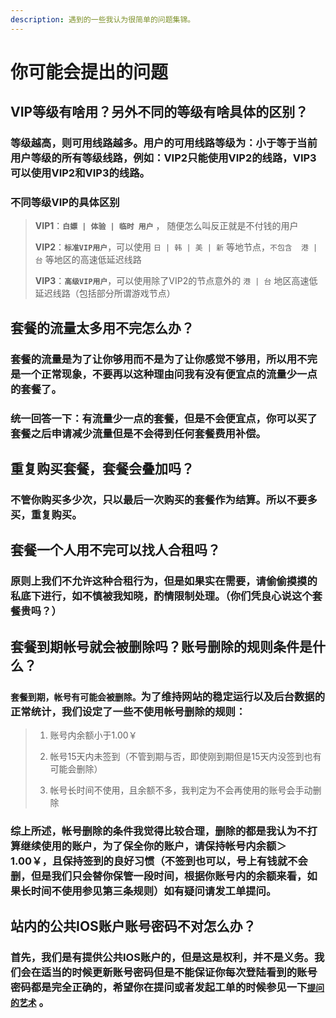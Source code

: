 ```yaml
---
description: 遇到的一些我认为很简单的问题集锦。
---
```


# 你可能会提出的问题

## VIP等级有啥用？另外不同的等级有啥具体的区别？

### 等级越高，则可用线路越多。用户的可用线路等级为：小于等于当前用户等级的所有等级线路，例如：VIP2只能使用VIP2的线路，VIP3可以使用VIP2和VIP3的线路。

### 不同等级VIP的具体区别

> **VIP1**：**`白嫖 | 体验 | 临时 用户`** ， 随便怎么叫反正就是不付钱的用户
>
> **VIP2**：**`标准VIP用户`**，可以使用 `日 | 韩 | 美 | 新` 等地节点，`不包含  港 | 台` 等地区的高速低延迟线路
>
> **VIP3**：**`高级VIP用户`**，可以使用除了VIP2的节点意外的 `港 | 台` 地区高速低延迟线路（包括部分所谓游戏节点）

## 套餐的流量太多用不完怎么办？

### 套餐的流量是为了让你够用而不是为了让你感觉不够用，所以用不完是一个正常现象，不要再以这种理由问我有没有便宜点的流量少一点的套餐了。

### 统一回答一下：有流量少一点的套餐，但是不会便宜点，你可以买了套餐之后申请减少流量但是不会得到任何套餐费用补偿。

## 重复购买套餐，套餐会叠加吗？

### 不管你购买多少次，只以最后一次购买的套餐作为结算。所以不要多买，重复购买。

## 套餐一个人用不完可以找人合租吗？

### 原则上我们不允许这种合租行为，但是如果实在需要，请偷偷摸摸的私底下进行，如不慎被我知晓，酌情限制处理。（你们凭良心说这个套餐贵吗？）

## 套餐到期帐号就会被删除吗？账号删除的规则条件是什么？

### `套餐到期，帐号有可能会被删除。`为了维持网站的稳定运行以及后台数据的正常统计，我们设定了一些不使用帐号删除的规则：

> 1. 账号内余额小于1.00￥
>
> 2. 帐号15天内未签到（不管到期与否，即使刚到期但是15天内没签到也有可能会删除）
>
> 3. 帐号长时间不使用，且余额不多，我判定为不会再使用的账号会手动删除

### 综上所述，帐号删除的条件我觉得比较合理，删除的都是我认为不打算继续使用的账户，为了保全你的账户，请保持帐号内余额＞1.00￥，且保持签到的良好习惯（不签到也可以，号上有钱就不会删，但是我们只会替你保管一段时间，根据你账号内的余额来看，如果长时间不使用参见第三条规则）如有疑问请发工单提问。

## 站内的公共IOS账户账号密码不对怎么办？

### 首先，我们是有提供公共IOS账户的，但是这是权利，并不是义务。我们会在适当的时候更新账号密码但是不能保证你每次登陆看到的账号密码都是完全正确的，希望你在提问或者发起工单的时候参见一下[`提问的艺术`](https://wiki.justssr.com/~/edit/drafts/-LacZSZgq5DxgYlwrk5c/ruan-jian-xia-zai-shi-yong/chang-jian-wen-ti-ji-jian-dan-jie-da/ti-wen-de-yi-shu) 。

### 

